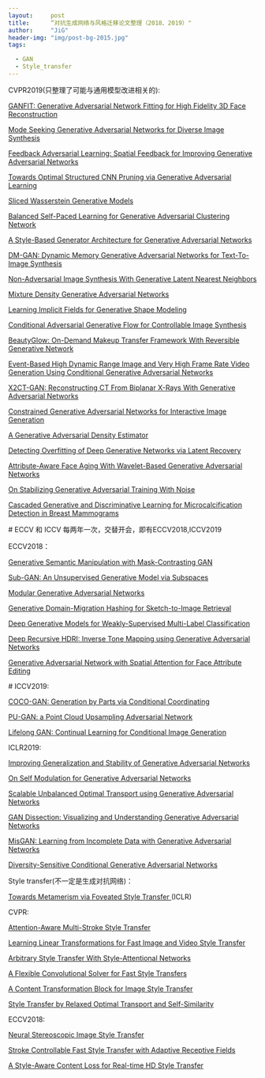 ```yaml
---
layout:     post
title:      “对抗生成网络与风格迁移论文整理（2018、2019）"
author:     "JiG"
header-img: "img/post-bg-2015.jpg"
tags: 

  - GAN
  - Style_transfer
---
```



CVPR2019(只整理了可能与通用模型改进相关的):

[GANFIT: Generative Adversarial Network Fitting for High Fidelity 3D Face Reconstruction](http://openaccess.thecvf.com/content_CVPR_2019/html/Gecer_GANFIT_Generative_Adversarial_Network_Fitting_for_High_Fidelity_3D_Face_CVPR_2019_paper.html)

[Mode Seeking Generative Adversarial Networks for Diverse Image Synthesis](http://openaccess.thecvf.com/content_CVPR_2019/html/Mao_Mode_Seeking_Generative_Adversarial_Networks_for_Diverse_Image_Synthesis_CVPR_2019_paper.html)

[Feedback Adversarial Learning: Spatial Feedback for Improving Generative Adversarial Networks](http://openaccess.thecvf.com/content_CVPR_2019/html/Huh_Feedback_Adversarial_Learning_Spatial_Feedback_for_Improving_Generative_Adversarial_Networks_CVPR_2019_paper.html)

[Towards Optimal Structured CNN Pruning via Generative Adversarial Learning](http://openaccess.thecvf.com/content_CVPR_2019/html/Lin_Towards_Optimal_Structured_CNN_Pruning_via_Generative_Adversarial_Learning_CVPR_2019_paper.html)

[Sliced Wasserstein Generative Models](http://openaccess.thecvf.com/content_CVPR_2019/html/Wu_Sliced_Wasserstein_Generative_Models_CVPR_2019_paper.html)

[Balanced Self-Paced Learning for Generative Adversarial Clustering Network](http://openaccess.thecvf.com/content_CVPR_2019/html/Ghasedi_Balanced_Self-Paced_Learning_for_Generative_Adversarial_Clustering_Network_CVPR_2019_paper.html)

[A Style-Based Generator Architecture for Generative Adversarial Networks](http://openaccess.thecvf.com/content_CVPR_2019/html/Karras_A_Style-Based_Generator_Architecture_for_Generative_Adversarial_Networks_CVPR_2019_paper.html)

[DM-GAN: Dynamic Memory Generative Adversarial Networks for Text-To-Image Synthesis](http://openaccess.thecvf.com/content_CVPR_2019/html/Zhu_DM-GAN_Dynamic_Memory_Generative_Adversarial_Networks_for_Text-To-Image_Synthesis_CVPR_2019_paper.html)

[Non-Adversarial Image Synthesis With Generative Latent Nearest Neighbors](http://openaccess.thecvf.com/content_CVPR_2019/html/Hoshen_Non-Adversarial_Image_Synthesis_With_Generative_Latent_Nearest_Neighbors_CVPR_2019_paper.html)

[Mixture Density Generative Adversarial Networks](http://openaccess.thecvf.com/content_CVPR_2019/html/Eghbal-zadeh_Mixture_Density_Generative_Adversarial_Networks_CVPR_2019_paper.html)

[Learning Implicit Fields for Generative Shape Modeling](http://openaccess.thecvf.com/content_CVPR_2019/html/Chen_Learning_Implicit_Fields_for_Generative_Shape_Modeling_CVPR_2019_paper.html)

[Conditional Adversarial Generative Flow for Controllable Image Synthesis](http://openaccess.thecvf.com/content_CVPR_2019/html/Liu_Conditional_Adversarial_Generative_Flow_for_Controllable_Image_Synthesis_CVPR_2019_paper.html)

[BeautyGlow: On-Demand Makeup Transfer Framework With Reversible Generative Network](http://openaccess.thecvf.com/content_CVPR_2019/html/Chen_BeautyGlow_On-Demand_Makeup_Transfer_Framework_With_Reversible_Generative_Network_CVPR_2019_paper.html)

[Event-Based High Dynamic Range Image and Very High Frame Rate Video Generation Using Conditional Generative Adversarial Networks](http://openaccess.thecvf.com/content_CVPR_2019/html/Wang_Event-Based_High_Dynamic_Range_Image_and_Very_High_Frame_Rate_CVPR_2019_paper.html)

[X2CT-GAN: Reconstructing CT From Biplanar X-Rays With Generative Adversarial Networks](http://openaccess.thecvf.com/content_CVPR_2019/html/Ying_X2CT-GAN_Reconstructing_CT_From_Biplanar_X-Rays_With_Generative_Adversarial_Networks_CVPR_2019_paper.html)

[Constrained Generative Adversarial Networks for Interactive Image Generation](http://openaccess.thecvf.com/content_CVPR_2019/html/Heim_Constrained_Generative_Adversarial_Networks_for_Interactive_Image_Generation_CVPR_2019_paper.html)

[A Generative Adversarial Density Estimator](http://openaccess.thecvf.com/content_CVPR_2019/html/Abbasnejad_A_Generative_Adversarial_Density_Estimator_CVPR_2019_paper.html)

[Detecting Overfitting of Deep Generative Networks via Latent Recovery](http://openaccess.thecvf.com/content_CVPR_2019/html/Webster_Detecting_Overfitting_of_Deep_Generative_Networks_via_Latent_Recovery_CVPR_2019_paper.html)

[Attribute-Aware Face Aging With Wavelet-Based Generative Adversarial Networks](http://openaccess.thecvf.com/content_CVPR_2019/html/Liu_Attribute-Aware_Face_Aging_With_Wavelet-Based_Generative_Adversarial_Networks_CVPR_2019_paper.html)

[On Stabilizing Generative Adversarial Training With Noise](http://openaccess.thecvf.com/content_CVPR_2019/html/Jenni_On_Stabilizing_Generative_Adversarial_Training_With_Noise_CVPR_2019_paper.html)

[Cascaded Generative and Discriminative Learning for Microcalcification Detection in Breast Mammograms](http://openaccess.thecvf.com/content_CVPR_2019/html/Zhang_Cascaded_Generative_and_Discriminative_Learning_for_Microcalcification_Detection_in_Breast_CVPR_2019_paper.html)



\# ECCV 和 ICCV 每两年一次，交替开会，即有ECCV2018,ICCV2019

ECCV2018：

[Generative Semantic Manipulation with Mask-Contrasting GAN](http://openaccess.thecvf.com/content_ECCV_2018/html/Liang_Generative_Semantic_Manipulation_ECCV_2018_paper.html)

[Sub-GAN: An Unsupervised Generative Model via Subspaces](http://openaccess.thecvf.com/content_ECCV_2018/html/Jie_Liang_Sub-GAN_An_Unsupervised_ECCV_2018_paper.html)

[Modular Generative Adversarial Networks](http://openaccess.thecvf.com/content_ECCV_2018/html/Bo_Zhao_Modular_Generative_Adversarial_ECCV_2018_paper.html)

[Generative Domain-Migration Hashing for Sketch-to-Image Retrieval](http://openaccess.thecvf.com/content_ECCV_2018/html/Jingyi_Zhang_Generative_Domain-Migration_Hashing_ECCV_2018_paper.html)

[Deep Generative Models for Weakly-Supervised Multi-Label Classification](http://openaccess.thecvf.com/content_ECCV_2018/html/Hong-Min_Chu_Deep_Generative_Models_ECCV_2018_paper.html)

[Deep Recursive HDRI: Inverse Tone Mapping using Generative Adversarial Networks](http://openaccess.thecvf.com/content_ECCV_2018/html/Siyeong_Lee_Deep_Recursive_HDRI_ECCV_2018_paper.html)

[Generative Adversarial Network with Spatial Attention for Face Attribute Editing](http://openaccess.thecvf.com/content_ECCV_2018/html/Gang_Zhang_Generative_Adversarial_Network_ECCV_2018_paper.html)



\# ICCV2019:

[COCO-GAN: Generation by Parts via Conditional Coordinating ](https://arxiv.org/abs/1904.00284)

[PU-GAN: a Point Cloud Upsampling Adversarial Network](https://arxiv.org/abs/1907.10844)

[Lifelong GAN: Continual Learning for Conditional Image Generation](https://arxiv.org/abs/1907.10107)



ICLR2019:

[Improving Generalization and Stability of Generative Adversarial Networks ](https://openreview.net/forum?id=ByxPYjC5KQ)

[On Self Modulation for Generative Adversarial Networks ](https://openreview.net/forum?id=Hkl5aoR5tm)

[Scalable Unbalanced Optimal Transport using Generative Adversarial Networks](https://openreview.net/forum?id=HyexAiA5Fm)

[GAN Dissection: Visualizing and Understanding Generative Adversarial Networks ](https://openreview.net/forum?id=Hyg_X2C5FX)

[MisGAN: Learning from Incomplete Data with Generative Adversarial Networks ](https://openreview.net/forum?id=S1lDV3RcKm)

[Diversity-Sensitive Conditional Generative Adversarial Networks ](https://openreview.net/forum?id=rJliMh09F7)



Style transfer(不一定是生成对抗网络)：

[Towards Metamerism via Foveated Style Transfer ](https://openreview.net/forum?id=BJzbG20cFQ)(ICLR)

CVPR:

[Attention-Aware Multi-Stroke Style Transfer](http://openaccess.thecvf.com/content_CVPR_2019/html/Yao_Attention-Aware_Multi-Stroke_Style_Transfer_CVPR_2019_paper.html)

[Learning Linear Transformations for Fast Image and Video Style Transfer](http://openaccess.thecvf.com/content_CVPR_2019/html/Li_Learning_Linear_Transformations_for_Fast_Image_and_Video_Style_Transfer_CVPR_2019_paper.html)

[Arbitrary Style Transfer With Style-Attentional Networks](http://openaccess.thecvf.com/content_CVPR_2019/html/Park_Arbitrary_Style_Transfer_With_Style-Attentional_Networks_CVPR_2019_paper.html)

[A Flexible Convolutional Solver for Fast Style Transfers](http://openaccess.thecvf.com/content_CVPR_2019/html/Puy_A_Flexible_Convolutional_Solver_for_Fast_Style_Transfers_CVPR_2019_paper.html)

[A Content Transformation Block for Image Style Transfer](http://openaccess.thecvf.com/content_CVPR_2019/html/Kotovenko_A_Content_Transformation_Block_for_Image_Style_Transfer_CVPR_2019_paper.html)

[Style Transfer by Relaxed Optimal Transport and Self-Similarity](http://openaccess.thecvf.com/content_CVPR_2019/html/Kolkin_Style_Transfer_by_Relaxed_Optimal_Transport_and_Self-Similarity_CVPR_2019_paper.html)

ECCV2018:

[Neural Stereoscopic Image Style Transfer](http://openaccess.thecvf.com/content_ECCV_2018/html/Xinyu_Gong_Neural_Stereoscopic_Image_ECCV_2018_paper.html)

[Stroke Controllable Fast Style Transfer with Adaptive Receptive Fields](http://openaccess.thecvf.com/content_ECCV_2018/html/Yongcheng_Jing_Stroke_Controllable_Fast_ECCV_2018_paper.html)

[A Style-Aware Content Loss for Real-time HD Style Transfer](http://openaccess.thecvf.com/content_ECCV_2018/html/Artsiom_Sanakoyeu_A_Style-aware_Content_ECCV_2018_paper.html)